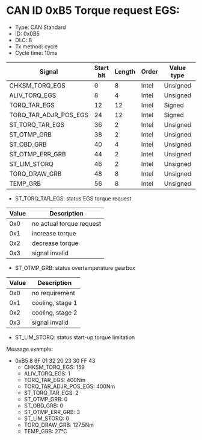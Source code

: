 # CAN ID 0xB5 Torque request EGS:
- Type: CAN Standard
- ID: 0x0B5
- DLC: 8
- Tx method: cycle
- Cycle time: 10ms

|Signal|Start bit|Length|Order|Value type|Factor|Offset|Unit|
|------|---------|------|-----|----------|------|------|----|
|CHKSM_TORQ_EGS|0|8|Intel|Unsigned|1|0||
|ALIV_TORQ_EGS|8|4|Intel|Unsigned|1|0||
|TORQ_TAR_EGS|12|12|Intel|Signed|0.5|0|Nm|
|TORQ_TAR_ADJR_POS_EGS|24|12|Intel|Signed|0.5|0|Nm|
|ST_TORQ_TAR_EGS|36|2|Intel|Unsigned|1|0||
|ST_OTMP_GRB|38|2|Intel|Unsigned|1|0||
|ST_OBD_GRB|40|4|Intel|Unsigned|1|0||
|ST_OTMP_ERR_GRB|44|2|Intel|Unsigned|1|0||
|ST_LIM_STORQ|46|2|Intel|Unsigned|1|0||
|TORQ_DRAW_GRB|48|8|Intel|Unsigned|1|0|Nm|
|TEMP_GRB|56|8|Intel|Unsigned|1|40|°C|

- ST_TORQ_TAR_EGS: status EGS torque request

|Value|Description|
|-----|-----------|
|0x0|no actual torque request|
|0x1|increase torque|
|0x2|decrease torque|
|0x3|signal invalid|

- ST_OTMP_GRB: status overtemperature gearbox

|Value|Description|
|-----|-----------|
|0x0|no requirement|
|0x1|cooling, stage 1|
|0x2|cooling, stage 2|
|0x3|signal invalid|

- ST_LIM_STORQ: status start-up torque limitation

Message example:
- 0xB5 8 9F 01 32 20 23 30 FF 43
    - CHKSM_TORQ_EGS: 159
    - ALIV_TORQ_EGS: 1
    - TORQ_TAR_EGS: 400Nm
    - TORQ_TAR_ADJR_POS_EGS: 400Nm
    - ST_TORQ_TAR_EGS: 2
    - ST_OTMP_GRB: 0
    - ST_OBD_GRB: 0
    - ST_OTMP_ERR_GRB: 3
    - ST_LIM_STORQ: 0
    - TORQ_DRAW_GRB: 127.5Nm
    - TEMP_GRB: 27°C
    
